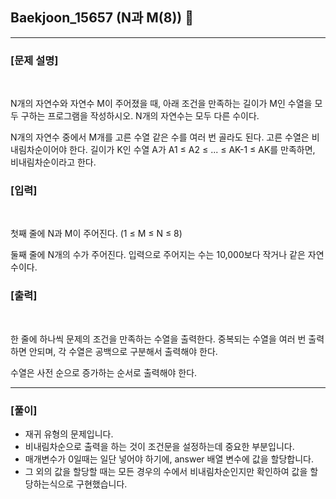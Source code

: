 ## Baekjoon_15657 (N과 M(8)) 🚀
___


### **[문제 설명]**
<br>

N개의 자연수와 자연수 M이 주어졌을 때, 아래 조건을 만족하는 길이가 M인 수열을 모두 구하는 프로그램을 작성하시오. N개의 자연수는 모두 다른 수이다.

N개의 자연수 중에서 M개를 고른 수열
같은 수를 여러 번 골라도 된다.
고른 수열은 비내림차순이어야 한다.
길이가 K인 수열 A가 A1 ≤ A2 ≤ ... ≤ AK-1 ≤ AK를 만족하면, 비내림차순이라고 한다.

### **[입력]**
<br>

첫째 줄에 N과 M이 주어진다. (1 ≤ M ≤ N ≤ 8)

둘째 줄에 N개의 수가 주어진다. 입력으로 주어지는 수는 10,000보다 작거나 같은 자연수이다.

### **[출력]**
<br>

한 줄에 하나씩 문제의 조건을 만족하는 수열을 출력한다. 중복되는 수열을 여러 번 출력하면 안되며, 각 수열은 공백으로 구분해서 출력해야 한다.

수열은 사전 순으로 증가하는 순서로 출력해야 한다.

___


### **[풀이]**

- 재귀 유형의 문제입니다.
- 비내림차순으로 출력을 하는 것이 조건문을 설정하는데 중요한 부분입니다.
- 매개변수가 0일때는 일단 넣어야 하기에, answer 배열 변수에 값을 할당합니다.
- 그 외의 값을 할당할 때는 모든 경우의 수에서 비내림차순인지만 확인하여 값을 할당하는식으로 구현했습니다.

